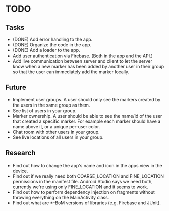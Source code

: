 # TODO

## Tasks

- (DONE) Add error handling to the app.
- (DONE) Organize the code in the app.
- (DONE) Add a loader to the app.
- Add user authentication via Firebase. (Both in the app and the API.)
- Add live communication between server and client to let the server know when a new marker has been
  added by another user in their group so that the user can immediately add the marker locally.

## Future

- Implement user groups. A user should only see the markers created by the users in the same group
  as them.
- See list of users in your group.
- Marker ownership. A user should be able to see the name/id of the user that created a specific
  marker. For example each marker should have a name above it, or a unique per-user color.
- Chat room with other users in your group.
- See live locations of all users in your group.

## Research

- Find out how to change the app's name and icon in the apps view in the device.
- Find out if we really need both COARSE_LOCATION and FINE_LOCATION permissions in the manifest
  file. Android Studio says we need both, currently we're using only FINE_LOCATION and it seems to
  work.
- Find out how to perform dependency injection on fragments without throwing everything on the
  MainActivity class.
- Find out what are *-BoM versions of libraries (e.g. Firebase and JUnit).
